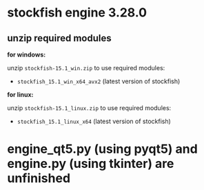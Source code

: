 # stockfish engine 3.28.0

## unzip required modules

**for windows:**

unzip `stockfish-15.1_win.zip` to use required modules:

- `stockfish_15.1_win_x64_avx2` (latest version of stockfish)

**for linux:**

unzip `stockfish-15.1_linux.zip` to use required modules:

- `stockfish_15.1_linux_x64` (latest version of stockfish)

# engine_qt5.py (using pyqt5) and engine.py (using tkinter) are unfinished
